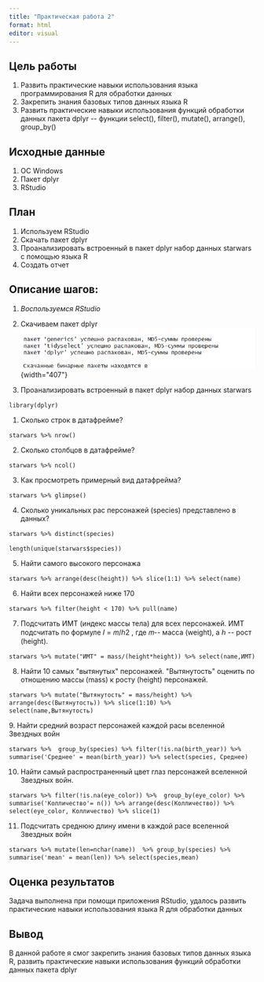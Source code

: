 ```yaml
---
title: "Практическая работа 2"
format: html
editor: visual
---
```


## Цель работы

1.  Развить практические навыки использования языка программирования R для обработки данных
2.  Закрепить знания базовых типов данных языка R
3.  Развить практические навыки использования функций обработки данных пакета dplyr -- функции select(), filter(), mutate(), arrange(), group_by()

## Исходные данные

1.  ОС Windows
2.  Пакет dplyr
3.  RStudio

## План

1.  Используем RStudio
2.  Скачать пакет dplyr
3.  Проанализировать встроенный в пакет dplyr набор данных starwars с помощью языка R
4.  Создать отчет

## Описание шагов:

1.  *Воспользуемся RStudio*

2.  Скачиваем пакет dplyr\
    ![](foto/loading.png){width="407"}

3.  Проанализировать встроенный в пакет dplyr набор данных starwars

```{r}
library(dplyr)
```

1.  Сколько строк в датафрейме?

```{r}
starwars %>% nrow()
```

2.  Сколько столбцов в датафрейме?

```{r}
starwars %>% ncol()
```

3.  Как просмотреть примерный вид датафрейма?

```{r}
starwars %>% glimpse()
```

4.  Сколько уникальных рас персонажей (species) представлено в данных?

```{r}
starwars %>% distinct(species)
```

```{r}
length(unique(starwars$species))
```

5.  Найти самого высокого персонажа

```{r}
starwars %>% arrange(desc(height)) %>% slice(1:1) %>% select(name)
```

6.  Найти всех персонажей ниже 170

```{r}
starwars %>% filter(height < 170) %>% pull(name)
```

7.  Подсчитать ИМТ (индекс массы тела) для всех персонажей. ИМТ подсчитать по формуле 𝐼 = 𝑚/ℎ2 , где 𝑚-- масса (weight), а ℎ -- рост (height).

```{r}
starwars %>% mutate("ИМТ" = mass/(height*height)) %>% select(name,ИМТ)
```

8. Найти 10 самых \"вытянутых\" персонажей. \"Вытянутость\" оценить по отношению массы (mass) к росту
(height) персонажей.

```{r}
starwars %>% mutate("Вытянутость" = mass/height) %>% arrange(desc(Вытянутость)) %>% slice(1:10) %>% select(name,Вытянутость)
```

9\. Найти средний возраст персонажей каждой расы вселенной Звездных войн

```{r}
starwars %>%  group_by(species) %>% filter(!is.na(birth_year)) %>% summarise('Среднее' = mean(birth_year)) %>% select(species, Среднее) 
```

10. Найти самый распространенный цвет глаз персонажей вселенной Звездных войн.

```{r}
starwars %>% filter(!is.na(eye_color)) %>%  group_by(eye_color) %>% summarise('Колличество'= n()) %>% arrange(desc(Колличество)) %>% select(eye_color, Колличество) %>% slice(1)
```

11. Подсчитать среднюю длину имени в каждой расе вселенной Звездных войн

```{r}
starwars %>% mutate(len=nchar(name))  %>% group_by(species) %>% summarise('mean' = mean(len)) %>% select(species,mean)
```

## Оценка результатов

Задача выполнена при помощи приложения RStudio, удалось развить практические навыки использования языка R для обработки данных

## Вывод

В данной работе я смог закрепить знания базовых типов данных языка R, развить практические навыки использования функций обработки данных пакета dplyr
